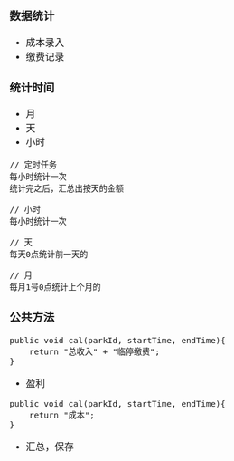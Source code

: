<span  style="font-family: Simsun,serif; font-size: 17px; ">

### 数据统计

- 成本录入
- 缴费记录

### 统计时间

- 月
- 天
- 小时

~~~
// 定时任务
每小时统计一次
统计完之后，汇总出按天的金额

// 小时
每小时统计一次

// 天
每天0点统计前一天的

// 月
每月1号0点统计上个月的
~~~

### 公共方法

~~~
public void cal(parkId, startTime, endTime){
    return "总收入" + "临停缴费";
}
~~~

- 盈利

~~~
public void cal(parkId, startTime, endTime){
    return "成本";
}
~~~

- 汇总，保存

~~~

~~~


</span>